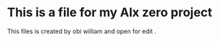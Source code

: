 # This is a file for my Alx zero project

This files is created by obi william and open for edit .


